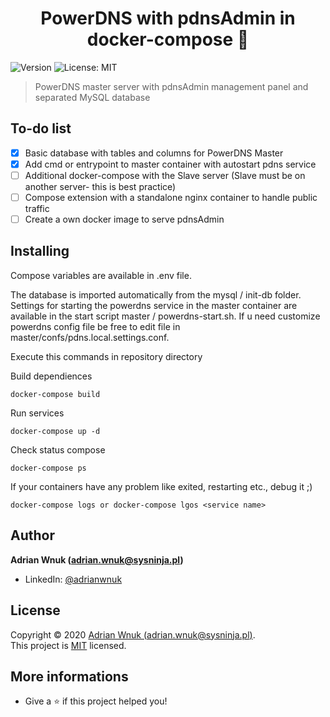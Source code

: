 <h1 align="center">PowerDNS with pdnsAdmin in docker-compose 👋</h1>
<p>
  <img alt="Version" src="https://img.shields.io/badge/version-v1.0-blue.svg?cacheSeconds=2592000" />
    <img alt="License: MIT" src="https://img.shields.io/badge/License-MIT-yellow.svg" />
</p>

> PowerDNS master server with pdnsAdmin management panel and separated MySQL database

## To-do list

- [x] Basic database with tables and columns for PowerDNS Master
- [x] Add cmd or entrypoint to master container with autostart pdns service
- [ ] Additional docker-compose with the Slave server (Slave must be on another server- this is best practice)
- [ ] Compose extension with a standalone nginx container to handle public traffic
- [ ] Create a own docker image to serve pdnsAdmin

## Installing

Compose variables are available in .env file.

The database is imported automatically from the mysql / init-db folder. Settings for starting the powerdns service in the master container are available in the start script master / powerdns-start.sh. If u need customize powerdns config file be free to edit file in master/confs/pdns.local.settings.conf.

Execute this commands in repository directory

Build dependiences
```
docker-compose build
```

Run services
```
docker-compose up -d
```

Check status compose
```
docker-compose ps
```

If your containers have any problem like exited, restarting etc., debug it ;)
```
docker-compose logs or docker-compose lgos <service name>
```
## Author

**Adrian Wnuk (adrian.wnuk@sysninja.pl)**

* LinkedIn: [@adrianwnuk](https://linkedin.com/in/adrianwnuk)

## License

Copyright © 2020 [Adrian Wnuk (adrian.wnuk@sysninja.pl)](https://gitlab.com/adrianwnuk).<br />
This project is [MIT](https://gitlab.com/adrianwnuk/powerdns-with-pdnsadmin/blob/master/LICENSE) licensed.

## More informations

* Give a ⭐️ if this project helped you!
